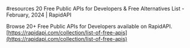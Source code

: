 #resources 
20 Free Public APIs for Developers & Free Alternatives List - February, 2024 | RapidAPI

Browse 20+ Free Public APIs for Developers available on RapidAPI.  
[https://rapidapi.com/collection/list-of-free-apis](https://rapidapi.com/collection/list-of-free-apis)